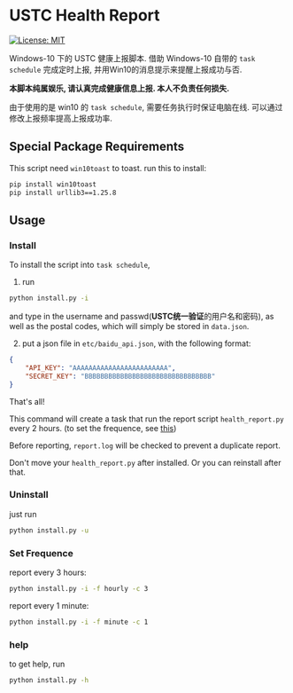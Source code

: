 # USTC Health Report

[![License: MIT](https://img.shields.io/badge/License-MIT-blue.svg)](https://github.com/RabbitWhite1/USTC-Health-Report/blob/master/LICENSE)

Windows-10 下的 USTC 健康上报脚本. 借助 Windows-10 自带的 `task schedule` 完成定时上报, 并用Win10的消息提示来提醒上报成功与否.

**本脚本纯属娱乐, 请认真完成健康信息上报. 本人不负责任何损失.**

由于使用的是 win10 的 `task schedule`, 需要任务执行时保证电脑在线. 可以通过修改上报频率提高上报成功率. 

## Special Package Requirements

This script need `win10toast` to toast. run this to install:

```cmd
pip install win10toast
pip install urllib3==1.25.8
```

## Usage

### Install

To install the script into `task schedule`, 
1. run

```cmd
python install.py -i
```

and type in the username and passwd(**USTC统一验证**的用户名和密码), as well as the postal codes, which will simply be stored in `data.json`.

2. put a json file in `etc/baidu_api.json`, with the following format: 
```json
{
    "API_KEY": "AAAAAAAAAAAAAAAAAAAAAAAA",
    "SECRET_KEY": "BBBBBBBBBBBBBBBBBBBBBBBBBBBBBBBB"
}
```

That's all!

This command will create a task that run the report script `health_report.py` every 2 hours. (to set the frequence, see [this](#jump))

Before reporting, `report.log` will be checked to prevent a duplicate report.

Don't move your `health_report.py` after installed. Or you can reinstall after that.

### Uninstall

just run

```cmd
python install.py -u
```

### <span id="jump">Set Frequence</span>

report every 3 hours:

```cmd
python install.py -i -f hourly -c 3
```

report every 1 minute:

```cmd
python install.py -i -f minute -c 1
```

### help

to get help, run

```cmd
python install.py -h
```
